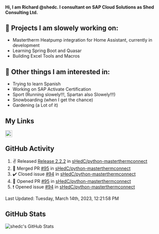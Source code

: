 #### Hi, I am Richard @shedc. I consultant on SAP Cloud Solutions as Shed Consulting Ltd.

## 👋 Projects I am slowely working on:
- Mastertherm Heatpump integration for Home Assistant, currently in development
- Learning Spring Boot and Quasar
- Building Excel Tools and Macros

## 👀 Other things I am interested in:
- Trying to learn Spanish
- Working on SAP Activate Certification
- Sport (Running slowely!!!, Spartan also Slowely!!!)
- Snowboarding (when I get the chance)
- Gardening (a Lot of it)

## My Links
[<img align="left" alt="shedc | LinkedIn" width="22px" src="https://cdn.jsdelivr.net/npm/simple-icons@v3/icons/linkedin.svg" />][linkedin]

<br/>

## GitHub Activity
<!--RECENT_ACTIVITY:start-->
1. ✌️ Released [Release 2.2.2](https://github.com/sHedC/python-masterthermconnect/releases/tag/2.2.2) in [sHedC/python-masterthermconnect](https://github.com/sHedC/python-masterthermconnect)
2. 🎉 Merged PR [#95](https://github.com/sHedC/python-masterthermconnect/pull/95) in [sHedC/python-masterthermconnect](https://github.com/sHedC/python-masterthermconnect)
3. ✔️ Closed issue [#94](https://github.com/sHedC/python-masterthermconnect/issues/94) in [sHedC/python-masterthermconnect](https://github.com/sHedC/python-masterthermconnect)
4. 💪 Opened PR [#95](https://github.com/sHedC/python-masterthermconnect/pull/95) in [sHedC/python-masterthermconnect](https://github.com/sHedC/python-masterthermconnect)
5. ❗️ Opened issue [#94](https://github.com/sHedC/python-masterthermconnect/issues/94) in [sHedC/python-masterthermconnect](https://github.com/sHedC/python-masterthermconnect)
<!--RECENT_ACTIVITY:end-->
<!--RECENT_ACTIVITY:last_update-->
Last Updated: Tuesday, March 14th, 2023, 12:21:58 PM
<!--RECENT_ACTIVITY:last_update_end-->

## GitHub Stats
<img align="left" alt="shedc's GitHub Stats" src="https://github-readme-stats.vercel.app/api?username=shedc&show_icons=true&hide_title=true" />

[linkedin]: https://www.linkedin.com/in/richard-holmes-3314251/
